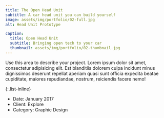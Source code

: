 ```yaml
---
title: The Open Head Unit
subtitle: A car head unit you can build yourself
image: assets/img/portfolio/02-full.jpg
alt: Head Unit Prototype

caption:
  title: Open Head Unit
  subtitle: Bringing open tech to your car
  thumbnail: assets/img/portfolio/02-thumbnail.jpg
---
```

Use this area to describe your project. Lorem ipsum dolor sit amet, consectetur adipisicing elit. Est blanditiis dolorem culpa incidunt minus dignissimos deserunt repellat aperiam quasi sunt officia expedita beatae cupiditate, maiores repudiandae, nostrum, reiciendis facere nemo!

{:.list-inline}
- Date: January 2017
- Client: Explore
- Category: Graphic Design


